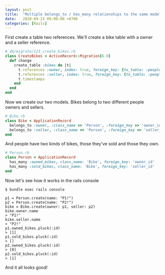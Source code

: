 ```yaml
---
layout: post
title:  "Multiple belongs_to / has_many relationships to the same model rails"
date:   2020-09-22 09:00:00 +0700
categories: [Rails]
---
```


First create a table two references. We'll create a bike table with a owner and a seller reference. 

```ruby
# db/migrate/123_create_bikes.rb
class CreateBikes < ActiveRecord::Migration[6.0]
  def change
    create_table :bikes do |t|
      t.references :owner, index: true, foreign_key: {to_table: :people} # column is owner_id
      t.references :seller, index: true, foreign_key: {to_table: :people} # column is seller_id
      t.timestamps
    end
  end
end
```

Now we create our two models. Bikes belong to two different people owners and sellers.

```ruby
# Bike.rb
class Bike < ApplicationRecord
  belongs_to :owner, :class_name => 'Person', :foreign_key => 'owner_id'
  belongs_to :seller, :class_name => 'Person', :foreign_key => 'seller_id'
end
```

And people have two kinds of bikes, those they've sold and those they own.

```ruby
# Person.rb
class Person < ApplicationRecord
  has_many :owned_bikes, class_name: 'Bike', foreign_key: 'owner_id' 
  has_many :sold_bikes, class_name: 'Bike', foreign_key: 'seller_id' 
end
```

Now let's see how it works in the rails console
```
$ bundle exec rails console

p1 = Person.create(name: "P1!")
p2 = Person.create(name: "P2!")
bike = Bike.create(owner: p1, seller: p2)
bike.owner.name
> "P1!"
bike.seller.name
> "P2!"
p1.owned_bikes.pluck(:id)
> [1]
p1.sold_bikes.pluck(:id)
> []
p2.owned_bikes.pluck(:id)
> [0]
p2.sold_bikes.pluck(:id)
> [1]
```

And it all looks good!
